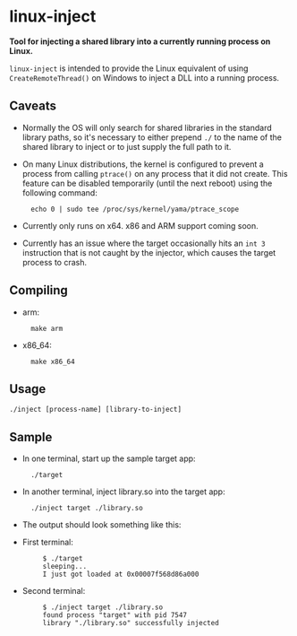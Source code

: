 # linux-inject
**Tool for injecting a shared library into a currently running process on Linux.**

`linux-inject` is intended to provide the Linux equivalent of using `CreateRemoteThread()` on Windows to inject a DLL into a running process.

## Caveats

* Normally the OS will only search for shared libraries in the standard library paths, so it's necessary to either prepend `./` to the name of the shared library to inject or to just supply the full path to it.

* On many Linux distributions, the kernel is configured to prevent a process from calling `ptrace()` on any process that it did not create. This feature can be disabled temporarily (until the next reboot) using the following command:

        echo 0 | sudo tee /proc/sys/kernel/yama/ptrace_scope

* Currently only runs on x64. x86 and ARM support coming soon.

* Currently has an issue where the target occasionally hits an `int 3` instruction that is not caught by the injector, which causes the target process to crash.

## Compiling
* arm:

        make arm

* x86_64:

        make x86_64

## Usage
    ./inject [process-name] [library-to-inject]

## Sample
* In one terminal, start up the sample target app:

        ./target

* In another terminal, inject library.so into the target app:

        ./inject target ./library.so

* The output should look something like this:
 * First terminal:

            $ ./target
            sleeping...
            I just got loaded at 0x00007f568d86a000

 * Second terminal:

            $ ./inject target ./library.so
            found process "target" with pid 7547
            library "./library.so" successfully injected
